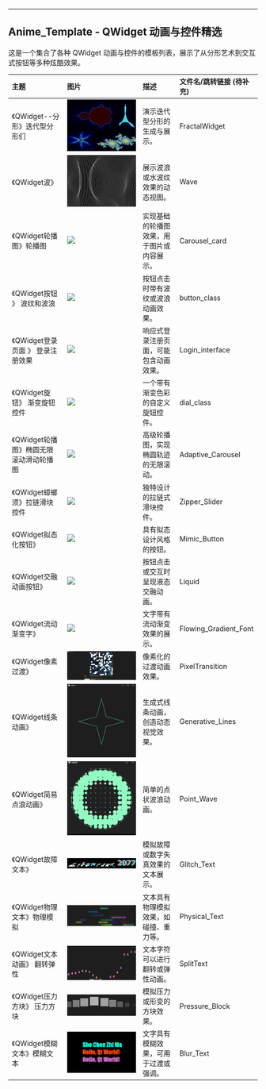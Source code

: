 ---

## Anime_Template - QWidget 动画与控件精选

这是一个集合了各种 QWidget 动画与控件的模板列表，展示了从分形艺术到交互式按钮等多种炫酷效果。

| 主题 | 图片 | 描述 | 文件名/跳转链接 (待补充) |
| :----------------------- | :----------------------------------------- | :--------------------------------------- | :--------------------- |
| 《QWidget--分形》迭代型分形们 | ![](res/FractalWidget.png) | 演示迭代型分形的生成与展示。 | FractalWidget |
| 《QWidget波》 | ![](res/Wave.png) | 展示波浪或水波纹效果的动态视图。 | Wave |
| 《QWidget轮播图》轮播图 | ![](res/carousel_card.png) | 实现基础的轮播图效果，用于图片或内容展示。 | Carousel_card |
| 《QWidget按钮 》 波纹和波浪 | ![](res/2_btn.png) | 按钮点击时带有波纹或波浪动画效果。 | button_class |
| 《QWidget登录页面 》 登录注册效果 | ![](res/Responsive_form.png) | 响应式登录注册页面，可能包含动画效果。 | Login_interface |
| 《QWidget旋钮》 渐变旋钮控件 | ![](res/gradient_knob.png) | 一个带有渐变色彩的自定义旋钮控件。 | dial_class |
| 《QWidget轮播图》椭圆无限滚动滑动轮播图 | ![](res/Adaptive_Carousel.png) | 高级轮播图，实现椭圆轨迹的无限滚动。 | Adaptive_Carousel |
| 《QWidget蟑螂须》拉链滑块控件 | ![](res/蟑螂.png) | 独特设计的拉链式滑块控件。 | Zipper_Slider |
| 《QWidget拟态化按钮》 | ![](res/拟态化按钮.png) | 具有拟态设计风格的按钮。 | Mimic_Button |
| 《QWidget交融动画按钮》 | ![](res/液态.png) | 按钮点击或交互时呈现液态交融动画。 | Liquid |
| 《QWidget流动渐变字》 | ![](res/Flowing_Gradient_Font.png) | 文字带有流动渐变效果的展示。 | Flowing_Gradient_Font |
| 《QWidget像素过渡》 | ![](res/PixelTransition.png) | 像素化的过渡动画效果。 | PixelTransition |
| 《QWidget线条动画》 | ![](res/Generative_Lines.png) | 生成式线条动画，创造动态视觉效果。 | Generative_Lines |
| 《QWidget简易点浪动画》 | ![](res/Point_Wave.png) | 简单的点状波浪动画。 | Point_Wave |
| 《QWidget故障文本》 | ![](res/Glitch_Text.png) | 模拟故障或数字失真效果的文本展示。 | Glitch_Text |
| 《QWidget物理文本》物理模拟 | ![](res/Physical_Text.png) | 文本具有物理模拟效果，如碰撞、重力等。 | Physical_Text |
| 《QWidget文本动画》 翻转弹性 | ![](res/SplitText.png) | 文本字符可以进行翻转或弹性动画。 | SplitText |
| 《QWidget压力方块》 压力方块 | ![](res/Pressure_Block.png) | 模拟压力或形变的方块效果。 | Pressure_Block |
| 《QWidget模糊文本》模糊文本 | ![](res/Blur_Text.png) | 文字具有模糊效果，可用于过渡或强调。 | Blur_Text |
